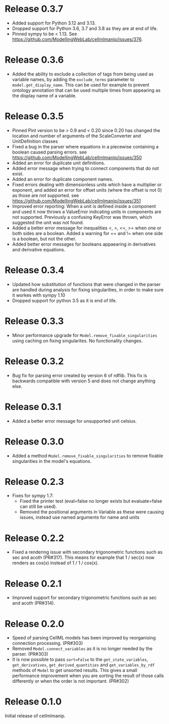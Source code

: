 # Release 0.3.7
- Added support for Python 3.12 and 3.13.
- Dropped support for Python 3.6, 3.7 and 3.8 as they are at end of life.
- Pinned sympy to be < 1.13. See https://github.com/ModellingWebLab/cellmlmanip/issues/376.

# Release 0.3.6
- Added the ability to exclude a collection of tags from being used as variable names, by adding the `exclude_terms` parameter to  `model.get_display_name`. This can be used for example to prevent ontology annotation that can be used multiple times from appearing as the display name of a variable.

# Release 0.3.5
- Pinned Pint version to be > 0.9 and < 0.20 since 0.20 has changed the location and number of arguments of the ScaleConverter and UnitDefinition classes
- Fixed a bug in the parser where equations in a piecewise containing a boolean caused parsing errors.
  see https://github.com/ModellingWebLab/cellmlmanip/issues/350
- Added an error for duplicate unit definitions.
- Added error message when trying to connect components that do not exist.
- Added an error for duplicate component names.
- Fixed errors dealing with dimensionless units which have a multiplier or exponent, and added an error for offset units (where the offset is not 0) as those are not supported.
  see https://github.com/ModellingWebLab/cellmlmanip/issues/351
- Improved error reporting: When a unit is defined inside a component and used it now throws a ValueError indicating units in components are not supported. Previously a confusing KeyError was thrown, which suggested the unit was not found. 
- Added a better error message for inequalities <, >, <=, >= when one or both sides are a boolean. Added a warning for == and != when one side is a boolean, but not the other.
- Added better error messages for booleans appaearing in derivatives and derivative equations.

# Release 0.3.4
- Updated how substitution of functions that were changed in the parser are handled during analysis for fixing singularities, in order to make sure it workes with sympy 1.10
- Dropped support for python 3.5 as it is end of life.

# Release 0.3.3
- Minor performance upgrade for `Model.remove_fixable_singularities` using caching on fixing singularites. No functionality changes.

# Release 0.3.2
- Bug fix for parsing error created by version 6 of rdflib. This fix is backwards compatible with version 5 and does not change anything else.
 
# Release 0.3.1
- Added a better error message for unsupported unit celsius.

# Release 0.3.0
- Added a method `Model.remove_fixable_singularities` to remove fixable singularities in the model's equations.

# Release 0.2.3
- Fixes for sympy 1.7: 
    - Fixed the printer test (eval=false no longer exists but evaluate=false can still be used). 
    - Removed the positional arguments in Variable as these were causing issues, instead use named arguments for name and units

# Release 0.2.2
- Fixed a rendering issue with secondary trigonometric functions such as sec and acoth (PR#317). This means for example that 1 / sec(x) now renders as cos(x) instead of 1 / 1 / cos(x).

# Release 0.2.1
- Improved support for secondary trigonometric functions such as sec and acoth (PR#314).

# Release 0.2.0
- Speed of parsing CellML models has been improved by reorganising connection processing. (PR#303)
- Removed `Model.connect_variables` as it is no longer needed by the parser. (PR#303)
- It is now possible to pass `sort=False` to the `get_state_variables`, `get_derivatives`, `get_derived_quantities` and `get_variables_by_rdf` methods of `Model` to get unsorted results. This gives a small performance improvement when you are sorting the result of those calls differently or when the order is not important. (PR#302)

# Release 0.1.0
Initial release of cellmlmanip.
